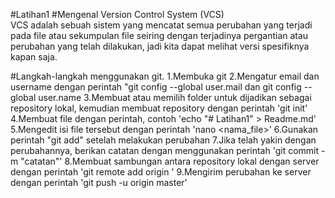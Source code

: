 #Latihan1
#Mengenal Version Control System (VCS)  
VCS adalah sebuah sistem yang mencatat semua perubahan yang terjadi pada file atau 
sekumpulan file seiring dengan terjadinya pergantian atau perubahan yang telah dilakukan, 
jadi kita dapat melihat versi spesifiknya kapan saja.

#Langkah-langkah menggunakan git.
1.Membuka git
2.Mengatur email dan username dengan perintah "git config --global user.mail dan git config --global user.name
3.Membuat atau memilih folder untuk dijadikan sebagai repository lokal, 
  kemudian membuat repository dengan perintah 'git init'
4.Membuat file dengan perintah, contoh 'echo "# Latihan1" > Readme.md'
5.Mengedit isi file tersebut dengan perintah 'nano <nama_file>'
6.Gunakan perintah "git add" setelah melakukan perubahan
7.Jika telah yakin dengan perubahannya, berikan catatan dengan menggunakan perintah 'git commit -m "catatan"'
8.Membuat sambungan antara repository lokal dengan server dengan perintah 'git remote add origin '
9.Mengirim perubahan ke server dengan perintah 'git push -u origin master'

